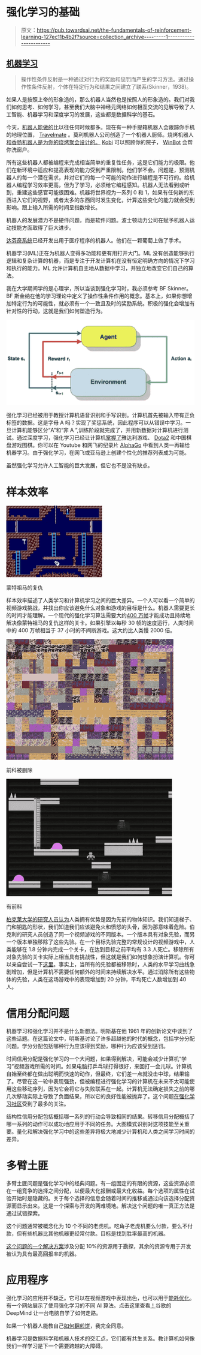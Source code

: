 # 强化学习的基础

> 原文：<https://pub.towardsai.net/the-fundamentals-of-reinforcement-learning-127ec11b4b2f?source=collection_archive---------1----------------------->

## [机器学习](https://towardsai.net/p/category/machine-learning)

> 操作性条件反射是一种通过对行为的奖励和惩罚而产生的学习方法。通过操作性条件反射，个体在特定行为和结果之间建立了联系(Skinner，1938)。

如果人是按照上帝的形象造的，那么机器人当然也是按照人的形象造的。我们对我们如何思考、如何学习，甚至我们大脑中神经元网络如何相互交流的见解导致了人工智能、机器学习和深度学习的发展，这些都是数据科学的基石。

今天，[机器人能做的](https://www.businessinsider.com/10-robots-everyday-life-easier-suitcase-roomba-laundry-chef-2017-12)比以往任何时候都多。现在有一种手提箱机器人会跟踪你手机的地理位置， [Travelmate](https://travelmaterobotics.com/) 。莫利机器人公司创造了一个机器人厨师。烧烤机器人[和香肠机器人](https://grillbots.com/)[是为你的烧烤聚会设计的。](https://www.foodandwine.com/fwx/tech/german-bratwurst-bot-may-be-future-your-sausage-eating) [Kobi](https://thekobi.com/) 可以照顾你的院子， [WinBot](https://www.ecovacs.com/us/winbot-window-cleaning-robot) 会帮你洗窗户。

所有这些机器人都被编程来完成相当简单的重复性任务，这是它们能力的极限。他们在新环境中适应和提高表现的能力受到严重限制。他们学不会。问题是，预测机器人的每一个潜在需求，并对它们的每一个可能的动作进行编程是不可行的。给机器人编程学习效率更高，但为了学习，必须给它编程感知。机器人无法看到或听到，重建这些感官可能很困难。机器将世界视为一系列 0 和 1，如果有任何新的东西进入它们的视野，或者太多的东西同时发生变化，计算这些变化的能力就会受到影响。跟上输入所需的时间呈指数增长。

机器人的发展潜力不是硬件问题，而是软件问题。波士顿动力公司在赋予机器人运动技能方面取得了巨大进步。

[达芬奇系统](https://www.davincisurgery.com/)已经开发出用于医疗程序的机器人。他们在一颗葡萄上做了手术。

机器学习(ML)正在为机器人变得多功能和更有用打开大门。ML 没有创造能够执行逻辑和复杂计算的机器，而是专注于开发计算机在没有恒定明确方向的情况下学习和执行的能力。ML 允许计算机自主地从数据中学习，并独立地改变它们自己的算法。

我在大学期间学的是心理学，所以当谈到强化学习时，我必须参考 BF Skinner。BF 斯金纳在他的学习理论中定义了操作性条件作用的概念。基本上，如果你想增加特定行为的可能性，就必须有一个一致且及时的奖励系统。积极的强化会增加有针对性的行动，这就是我们如何塑造行为。

![](img/b7a0352f7f6fc5c4c3dc3cb981e6ee7a.png)

强化学习已经被用于教授计算机语音识别和手写识别。计算机首先被输入带有正负标签的数据。这是字母 A 吗？实现了奖惩系统，因此程序可以从错误中学习。一旦计算机能够区分“A”和“非 A ”,训练阶段就完成了，并用新数据对计算机进行测试。通过深度学习，强化学习已经让计算机[掌握了](https://blog.insightdatascience.com/reinforcement-learning-from-scratch-819b65f074d8)雅达利游戏、 [Dota2](http://blog.dota2.com/?l=english) 和中国棋盘游戏围棋。你可以在 Youtube 和网飞的纪录片 [AlphaGo](https://www.youtube.com/watch?v=jGyCsVhtW0M) 中看到人类一再输给机器学习。由于强化学习，在网飞或亚马逊上创建个性化的推荐列表成为可能。

虽然强化学习允许人工智能的巨大发展，但它也不是没有缺点。

# 样本效率

![](img/3edd9c2103291dc1b2b2ff2ebb4a21fa.png)

蒙特祖马的复仇

样本效率描述了人类学习和计算机学习之间的巨大差异。一个人可以看一个简单的视频游戏挑战，并找出你应该避免什么对象和游戏的目标是什么。机器人需要更长的时间才能理解。一个现代的强化学习算法需要大约[400 万帧](https://www.youtube.com/watch?v=Ol0-c9OE3VQ)才能成功且持续地解决像蒙特祖马的复仇这样的关卡。如果引擎以每秒 30 帧的速度运行，人类时间中的 400 万帧相当于 37 小时的不间断游戏。这大约比人类慢 2000 倍。

![](img/cd458188de026c5d2632c592f64f17cb.png)

前科被删除

![](img/f47c6ff98a7091a9ba7c28e794ec033f.png)

有前科

[柏克莱大学的研究人员认为](https://openreview.net/pdf?id=Hk91SGWR-)人类拥有优势是因为先前的物体知识。我们知道梯子、门和钥匙的形状，我们知道我们应该避免火和愤怒的头骨，因为那意味着危险。伯克利的研究人员创造了同一个视频游戏的不同版本。一个版本具有对象先验，而另一个版本单独移除了这些先验。在一个目标先验完整的常规设计的视频游戏中，人类能够在 1.8 分钟内完成一个关卡，在达到目标之前平均有 3.3 人死亡。移除所有对象先验的关卡实际上相当具有挑战性，但这就是我们如何想象扮演计算机。你可以亲自尝试一下[这里](https://rach0012.github.io/humanRL_website/)。事实上，当所有的先验都被移除时，人类的水平学习曲线急剧增加，但是计算机不需要任何额外的时间来持续解决水平。通过消除所有这些物体的先验，人类在这场游戏中的表现增加到 20 分钟，平均死亡人数增加到 40 人。

# 信用分配问题

机器学习和强化学习并不是什么新想法。明斯基在他 1961 年的创新论文中谈到了这些话题。在这篇论文中，明斯基讨论了许多超越他的时代的概念，包括学分分配问题。学分分配包括哪种行为应该得到奖励，哪种行为应该受到惩罚。

时间信用分配是强化学习的一个大问题，如果得到解决，可能会减少计算机“学习”视频游戏所需的时间。如果电脑打乒乓球打得很好，来回打一会儿球。计算机自始至终都在做出聪明而快速的动作，但最终，它们差一点就没击中球，结果输了。尽管在这一轮中表现强劲，但被编程进行强化学习的计算机在未来不太可能使用这些移动序列，因为它会将它与失败联系在一起。计算机无法确定损失之前的哪几次移动实际上导致了负面结果，所以它的良好性能被抛弃了。这个问题[在强化学习社区](https://www.quora.com/What-are-some-approaches-to-dealing-with-the-credit-assignment-problem-in-reinforcement-Learning)受到了最多的关注。

结构性信用分配包括概括哪一系列的行动会导致相同的结果。转移信用分配概括了哪一系列的动作可以成功地应用于不同的任务。大图模式识别对这项技能至关重要。量化和解决强化学习中的这些差异将极大地减少计算机和人类之间学习时间的差异。

# 多臂土匪

多臂土匪问题是强化学习中的经典问题。有一组固定的有限的资源，这些资源必须在一组竞争的选择之间分配，以便最大化报酬或最大化收益。每个选项的属性在试验开始时是隐藏的。关于每个选择的信息会随着时间的推移或通过向该选择分配资源而显示出来。这是一个探索与开发的两难境地。解决这个问题的唯一真正方法是通过试错探索。

这个问题通常被概念化为 10 个不同的老虎机。吃角子老虎机要么付款，要么不付款，但有些机器比其他机器更经常付款。目标是找到胜率最高的机器。

[这个问题的一个解决方案](https://towardsdatascience.com/solving-the-multi-armed-bandit-problem-b72de40db97c)涉及分配 10%的资源用于勘探，其余的资源专用于开发被认为具有最高回报率的机器。

# 应用程序

强化学习的应用并不缺乏。它可以在视频游戏中表现出色，也可以用于[能耗优化](https://www.sciencedirect.com/science/article/pii/S0306261918304422)。有一个网站展示了使用强化学习的不同 AI 算法。点击这里查看[！](https://gym.openai.com/envs/CartPole-v1/)谷歌的 DeepMind 让一台电脑自学了如何走路。

如果一个机器人能教自己[如何翻煎饼](https://www.popsci.com/technology/article/2010-07/after-50-attempts-hard-working-flapjack-bot-learns-flip-pancakes-video)，我完全同意。

机器学习是数据科学和机器人技术的交汇点，它们都有共生关系。教计算机如何像我们一样学习是下一个需要跨越的大障碍。